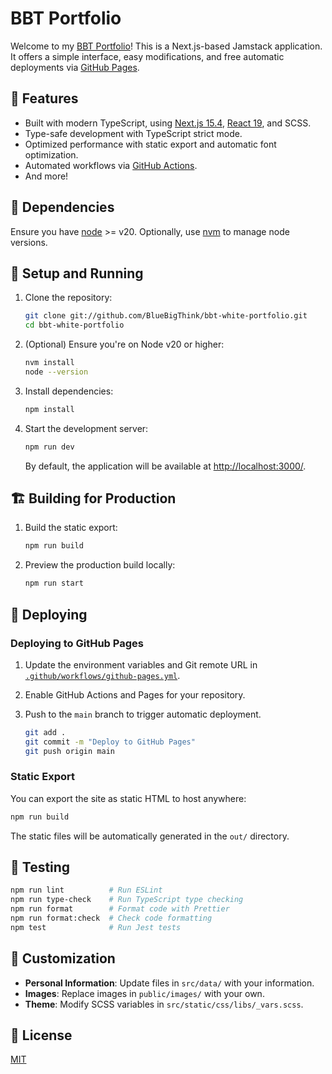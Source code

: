 # BBT Portfolio

Welcome to my [BBT Portfolio](https://bbt.dev)! This is a Next.js-based Jamstack application. It offers a simple interface, easy modifications, and free automatic deployments via [GitHub Pages](https://pages.github.com/).

## 🚀 Features

- Built with modern TypeScript, using [Next.js 15.4](https://nextjs.org/), [React 19](https://react.dev/), and SCSS.
- Type-safe development with TypeScript strict mode.
- Optimized performance with static export and automatic font optimization.
- Automated workflows via [GitHub Actions](https://github.com/features/actions).
- And more!

## 🔧 Dependencies

Ensure you have [node](https://nodejs.org/) >= v20. Optionally, use [nvm](https://github.com/nvm-sh/nvm#installing-and-updating) to manage node versions.

## 🚀 Setup and Running

1. Clone the repository:

   ```bash
   git clone git://github.com/BlueBigThink/bbt-white-portfolio.git
   cd bbt-white-portfolio
   ```

2. (Optional) Ensure you're on Node v20 or higher:

   ```bash
   nvm install
   node --version
   ```

3. Install dependencies:

   ```bash
   npm install
   ```

4. Start the development server:

   ```bash
   npm run dev
   ```

   By default, the application will be available at [http://localhost:3000/](http://localhost:3000/).

## 🏗 Building for Production

1. Build the static export:

   ```bash
   npm run build
   ```

2. Preview the production build locally:

   ```bash
   npm run start
   ```

## 🚢 Deploying

### Deploying to GitHub Pages

1. Update the environment variables and Git remote URL in [`.github/workflows/github-pages.yml`](.github/workflows/github-pages.yml).

2. Enable GitHub Actions and Pages for your repository.

3. Push to the `main` branch to trigger automatic deployment.

   ```bash
   git add .
   git commit -m "Deploy to GitHub Pages"
   git push origin main
   ```

### Static Export

You can export the site as static HTML to host anywhere:

```bash
npm run build
```

The static files will be automatically generated in the `out/` directory.

## 🔬 Testing

```bash
npm run lint          # Run ESLint
npm run type-check    # Run TypeScript type checking
npm run format        # Format code with Prettier
npm run format:check  # Check code formatting
npm test              # Run Jest tests
```

## 🎨 Customization

- **Personal Information**: Update files in `src/data/` with your information.
- **Images**: Replace images in `public/images/` with your own.
- **Theme**: Modify SCSS variables in `src/static/css/libs/_vars.scss`.

## 📝 License

[MIT](https://github.com/mldangelo/personal-site/blob/main/LICENSE)